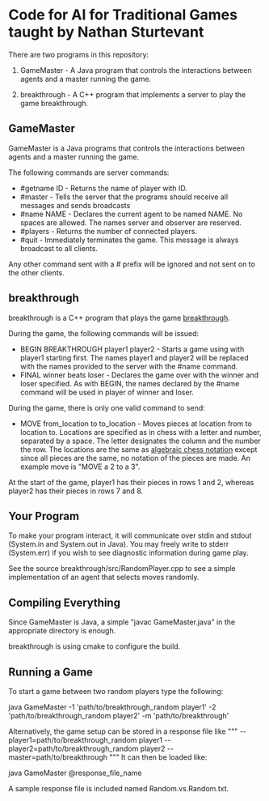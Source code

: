 Code for AI for Traditional Games taught by Nathan Sturtevant
==========================================

There are two programs in this repository:

1. GameMaster - A Java program that controls the interactions between agents and a master running the game.

2. breakthrough - A C++ program that implements a server to play the game breakthrough.


GameMaster
----------
GameMaster is a Java programs that controls the interactions between agents and a master running the game.

The following commands are server commands:
* #getname ID - Returns the name of player with ID.
* #master - Tells the server that the programs should receive all messages and sends broadcasts
* #name NAME - Declares the current agent to be named NAME. No spaces are allowed. The names server and observer are reserved.
* #players - Returns the number of connected players.
* #quit - Immediately terminates the game. This message is always broadcast to all clients.

Any other command sent with a # prefix will be ignored and not sent on to the other clients.

breakthrough
------------
breakthrough is a C++ program that plays the game [breakthrough](http://en.wikipedia.org/wiki/Breakthrough_%28board_game%29).

During the game, the following commands will be issued:
* BEGIN BREAKTHROUGH player1 player2 - Starts a game using with player1 starting first. The names player1 and player2 will be replaced with the names provided to the server with the #name command.
* FINAL winner beats loser - Declares the game over with the winner and loser specified. As with BEGIN, the names declared by the #name command will be used in player of winner and loser.

During the game, there is only one valid command to send:
* MOVE from_location to to_location - Moves pieces at location from to location to. Locations are specified as in chess with a letter and number, separated by a space. The letter designates the column and the number the row. The locations are the same as [algebraic chess notation](http://en.wikipedia.org/wiki/Algebraic_chess_notation) except since all pieces are the same, no notation of the pieces are made. An example move is "MOVE a 2 to a 3".

At the start of the game, player1 has their pieces in rows 1 and 2, whereas player2 has their pieces in rows 7 and 8.

Your Program
------------
To make your program interact, it will communicate over stdin and stdout (System.in and System.out in Java). You may freely write to stderr (System.err) if you wish to see diagnostic information during game play.

See the source breakthrough/src/RandomPlayer.cpp to see a simple implementation of an agent that selects moves randomly.

Compiling Everything
-------------------
Since GameMaster is Java, a simple "javac GameMaster.java" in the appropriate directory is enough.

breakthrough is using cmake to configure the build.

Running a Game
--------------
To start a game between two random players type the following:

java GameMaster -1 'path/to/breakthrough_random player1' -2 'path/to/breakthrough_random player2' -m 'path/to/breakthrough'

Alternatively, the game setup can be stored in a response file like
"""
--player1=path/to/breakthrough_random player1
--player2=path/to/breakthrough_random player2
--master=path/to/breakthrough
"""
It can then be loaded like:

java GameMaster @response_file_name

A sample response file is included named Random.vs.Random.txt.

